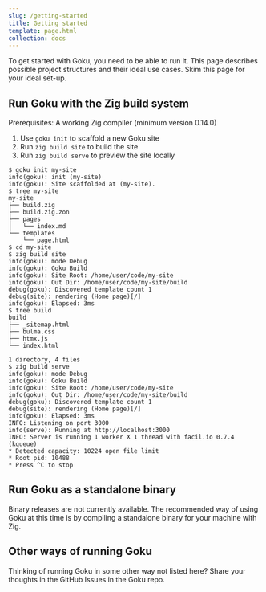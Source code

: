 ```yaml
---
slug: /getting-started
title: Getting started
template: page.html
collection: docs
---
```


To get started with Goku, you need to be able to run it. This page describes possible project structures and their ideal use cases. Skim this page for your ideal set-up.

## Run Goku with the Zig build system

Prerequisites: A working Zig compiler (minimum version 0.14.0)

1. Use `goku init` to scaffold a new Goku site
2. Run `zig build site` to build the site
3. Run `zig build serve` to preview the site locally

```shell-session
$ goku init my-site
info(goku): init (my-site)
info(goku): Site scaffolded at (my-site).
$ tree my-site
my-site
├── build.zig
├── build.zig.zon
├── pages
│   └── index.md
└── templates
    └── page.html
$ cd my-site
$ zig build site
info(goku): mode Debug
info(goku): Goku Build
info(goku): Site Root: /home/user/code/my-site
info(goku): Out Dir: /home/user/code/my-site/build
debug(goku): Discovered template count 1
debug(site): rendering (Home page)[/]
info(goku): Elapsed: 3ms
$ tree build
build
├── _sitemap.html
├── bulma.css
├── htmx.js
└── index.html

1 directory, 4 files
$ zig build serve
info(goku): mode Debug
info(goku): Goku Build
info(goku): Site Root: /home/user/code/my-site
info(goku): Out Dir: /home/user/code/my-site/build
debug(goku): Discovered template count 1
debug(site): rendering (Home page)[/]
info(goku): Elapsed: 3ms
INFO: Listening on port 3000
info(serve): Running at http://localhost:3000
INFO: Server is running 1 worker X 1 thread with facil.io 0.7.4 (kqueue)
* Detected capacity: 10224 open file limit
* Root pid: 10488
* Press ^C to stop
```

## Run Goku as a standalone binary

Binary releases are not currently available. The recommended way of using Goku at this time is by compiling a standalone binary for your machine with Zig.

## Other ways of running Goku

Thinking of running Goku in some other way not listed here? Share your thoughts in the GitHub Issues in the Goku repo.

